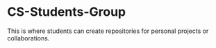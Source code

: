 # CS-Students-Group
This is where students can create repositories for personal projects or collaborations.
